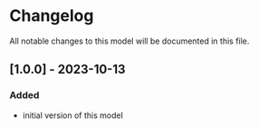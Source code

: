 # Changelog
All notable changes to this model will be documented in this file.

## [1.0.0] - 2023-10-13

### Added
- initial version of this model